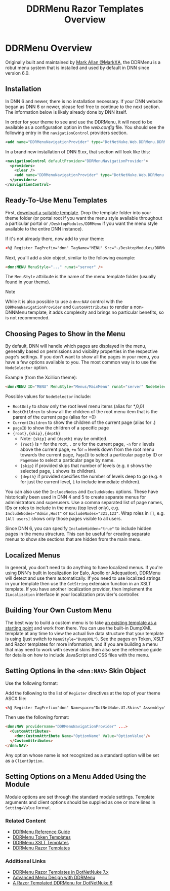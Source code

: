 ﻿---
uid: ddrmenu-overview
locale: en
title: DDRMenu Razor Templates Overview
dnnversion: 09.02.00
previous-topic: theme-objects
next-topic: ddrmenu-reference-guide
related-topics: theme-objects,about-themes,create-theme
links: ["[DNN Wiki: DotNetNuke Skins](https://www.dnnsoftware.com/wiki/dotnetnuke-skins)","[DNN Community blog: DotNetNuke Skinning 101 (Part 3) by Joe Brinkman](https://www.dnnsoftware.com/community-blog/cid/131995/dotnetnuke-skinning-101-part-3)","[DNN Professional Training: Creating HTML Skins](https://www.dnnsoftware.com/services/professional-training/training-videos-subscription/skinning-2-creating-html-skins)","[Skinning Tool / Online Reference for DNN Skins & Container Objects by 10 Pound Gorilla](https://www.10poundgorilla.com)"]
---

# DDRMenu Overview  

Originally built and maintained by [Mark Allan @MarkXA](https://twitter.com/markxa), the DDRMenu is a robut menu system that is installed and used by default in DNN since version 6.0.  

## Installation

In DNN 6 and newer, there is no installation necessary.  If your DNN website began as DNN 6 or newer, please feel free to continue to the next section.  The information below is likely already done by DNN itself.  

In order for your theme to see and use the DDRMenu, it will need to be available as a configuration option in the _web.config_ file.  You should see the following entry in the `navigationControl` providers section.  

```xml
<add name="DDRMenuNavigationProvider" type="DotNetNuke.Web.DDRMenu.DDRMenuNavigationProvider, DotNetNuke.Web.DDRMenu" />
```

In a brand new installation of DNN 9.xx, that section will look like this:

```xml
<navigationControl defaultProvider="DDRMenuNavigationProvider">
  <providers>
    <clear />
    <add name="DDRMenuNavigationProvider" type="DotNetNuke.Web.DDRMenu.DDRMenuNavigationProvider, DotNetNuke.Web.DDRMenu" />
  </providers>
</navigationControl>
```

## Ready-To-Use Menu Templates

First, [download a suitable template](https://github.com/MarkXA/ddrmenutemplates). Drop the template folder into your theme folder (or portal root if you want the menu style available throughout a particular portal or `/DesktopModules/DDRMenu` if you want the menu style available to the entire DNN instance).  

If it's not already there, now add to your theme:

```html
<%@ Register TagPrefix="dnn" TagName="MENU" Src="~/DesktopModules/DDRMenu/Menu.ascx" %>  
```

Next, you'll add a skin object, similar to the following example:

```html
<dnn:MENU MenuStyle="..." runat="server" />
```

The `MenuStyle` attribute is the name of the menu template folder (usually found in your theme).  

> [!NOTE]
> 
>  While it is also possible to use a `dnn:NAV` control with the `DDRMenuNavigationProvider` and `CustomAttributes` to render a non-DNNMenu template, it adds complexity and brings no particular benefits, so is not recommended.
> 

## Choosing Pages to Show in the Menu

By default, DNN will handle which pages are displayed in the menu, generally based on permissions and visibility properties in the respective page's settings.  If you don't want to show all the pages in your menu, you have a few options available to you.  The most common way is to use the `NodeSelector` option.  

Example (from the Xcillion theme):  

```html
<dnn:MENU ID="MENU" MenuStyle="Menus/MainMenu" runat="server" NodeSelector="*" />
```

Possible values for `NodeSelector` include:

* `RootOnly` to show only the root level menu items (alias for *,0,0)
* `RootChildren` to show all the children of the root menu item that is the parent of the current page (alias for +0)
* `CurrentChildren` to show the children of the current page (alias for .)
* `pageID` to show the children of a specific page
* `{root},{skip},{depth}` 
  * Note: `{skip}` and `{depth}` may be omitted. 
  * `{root}` is `*` for the root, `.` or `0` for the current page, `-n` for `n` levels above the current page, `+n` for `n` levels down from the root menu towards the current page, `PageID` to select a particular page by ID or `PageName` to select a particular page by name. 
  * `{skip}` if provided skips that number of levels (e.g. `0` shows the selected page, `1` shows its children). 
  * `{depth}` if provided specifies the number of levels deep to go (e.g. `0` for just the current level, `1` to include immediate children).

You can also use the `IncludeNodes` and `ExcludeNodes` options. These have historically been used in DNN 4 and 5 to create separate menus for administrators and superusers. Use a comma separated list of page names, IDs or roles to include in the menu (top level only), e.g. `IncludeNodes="Admin,Host"` or `ExcludeNodes="321,123"`. Wrap roles in `[]`, e.g. `[All users]` shows only those pages visible to all users.  

Since DNN 6, you can specify `IncludeHidden="true"` to include hidden pages in the menu structure.  This can be useful for creating separate menus to show site sections that are hidden from the main menu.  

## Localized Menus  

In general, you don't need to do anything to have localized menus.  If you're using DNN's built in localization (or Ealo, Apollo or Adequation), DDRMenu will detect and use them automatically.  If you need to use localized strings in your template then use the `GetString` extension function in an XSLT template.  If you have another localization provider, then implement the `ILocalization` interface in your localization provider's controller.  

## Building Your Own Custom Menu  

The best way to build a custom menu is to take [an existing template as a starting point](https://github.com/MarkXA/ddrmenutemplates) and work from there. You can use the built-in DumpXML template at any time to view the actual live data structure that your template is using (just switch to `MenuStyle="DumpXML"`).  See the pages on Token, XSLT and Razor templates for more information, and if you are building a menu that may need to work with several skins then also see the reference guide for details on how to include JavaScript and CSS files with the menu.  

## Setting Options in the `<dnn:NAV>` Skin Object  

Use the following format:  

Add the following to the list of `Register` directives at the top of your theme ASCX file:

```html
<%@ Register TagPrefix="dnn" Namespace="DotNetNuke.UI.Skins" Assembly="DotNetNuke" %>
```

Then use the following format:

```html
<dnn:NAV providername="DDRMenuNavigationProvider" ...> 
  <CustomAttributes> 
    <dnn:CustomAttribute Name="OptionName" Value="OptionValue"/>
  </CustomAttributes>
</dnn:NAV>
```

Any option whose name is not recognized as a standard option will be set as a `ClientOption`.

## Setting Options on a Menu Added Using the Module

Module options are set through the standard module settings.  Template arguments and client options should be supplied as one or more lines in `Setting=Value` format.

### Related Content  

*   [DDRMenu Reference Guide](xref:ddrmenu-reference-guide)  
*   [DDRMenu Token Templates](xref:ddrmenu-token-templates)  
*   [DDRMenu XSLT Templates](xref:ddrmenu-xslt-templates)  
*   [DDRMenu Razor Templates](xref:ddrmenu-razor-templates-overview)  

### Additional Links  

*   [DDRMenu Razor Templates in DotNetNuke 7.x](http://www.dnnsoftware.com/Resources/Blogs/EntryId/3619/ContentItemId/150607/DDRMenu-Razor-Templates-in-DotNetNuke-7-x.aspx)  
*   [Advanced Menu Design with DDRMenu](http://www.dnnsoftware.com/Resources/Blogs/EntryId/3446/Advanced-Menu-Design-with-DDRMenu.aspx)  
*   [A Razor Templated DDRMenu for DotNetNuke 6](http://www.aubrett.com/InformationTechnology/WebDevelopment/CMSPlatforms/DotNetNuke/RazorTemplatedDDRMenu.aspx)  